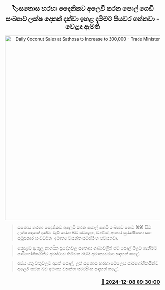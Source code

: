 <p align='center'><b><h2 align='center' title='Daily Coconut Sales at Sathosa to Increase to 200,000 - Trade Minister Announces'>🏷සතොස හරහා දෛනිකව අලෙවි කරන පොල් ගෙඩි සංඛ්‍යාව ලක්ෂ දෙකක් දක්වා ඉහළ දැමීමට පියවර ගන්නවා - වෙළඳ ඇමති</h2></b></p>
<p align='center'><img src='https://helakuru.sgp1.cdn.digitaloceanspaces.com/esana/images/lib/sathosa-archived.jpg' width='600' alt='Daily Coconut Sales at Sathosa to Increase to 200,000 - Trade Minister Announces'></p>

> සතොස හරහා දෛනිකව අලෙවි කරන පොල් ගෙඩි සංඛ්‍යාව හෙට (09) සිට ලක්ෂ දෙකක් දක්වා වැඩි කරන බව වෙළෙඳ, වාණිජ, ආහාර සුරක්ෂිතතා සහ සමූපකාර සංවර්ධන  අමාත්‍ය වසන්ත සමරසිංහ පවසනවා.

> කොළඹ ඇතුලු නාගරික ප්‍රදේශවල සතොස ශාඛාවලින් එම පොල් මිලට ගැනීමට පාරිභෝගිකයින්ට අවස්ථාව හිමිවන බවයි අමාත්‍යවරයා සඳහන් කළේ.

> රජය සතු වතුවලට අයත් පොල්, ලක් සතොස හරහා මෙලෙස පාරිභෝගිකයින්ට අලෙවි කරන බව අමාත්‍ය වසන්ත සමරසිංහ සඳහන් කළේ. 



<h3 align='right'><a href='https://www.helakuru.lk/esana/p/105735/'>📅 2024-12-08 09:30:00</a></h3>
